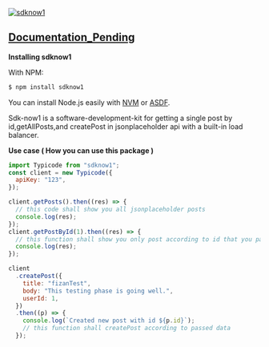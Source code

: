 [![sdknow1](https://i.ibb.co/kSPqvp6/myLogo.png)](#sdknow1)             

## [Documentation_Pending](pending)

**Installing sdknow1**

With NPM:

```bash
$ npm install sdknow1
```

You can install Node.js easily with [NVM](https://github.com/nvm-sh/nvm#installing-and-updating) or [ASDF](https://blog.natterstefan.me/how-to-use-multiple-node-version-with-asdf).

Sdk-now1 is a software-development-kit for getting a single post by id,getAllPosts,and createPost in jsonplaceholder api with a built-in load balancer.

**Use case ( How you can use this package )**

```jsx
import Typicode from "sdknow1";
const client = new Typicode({
  apiKey: "123",
});

client.getPosts().then((res) => {
  // this code shall show you all jsonplaceholder posts
  console.log(res);
});
client.getPostById(1).then((res) => {
  // this function shall show you only post according to id that you passed.
  console.log(res);
});

client
  .createPost({
    title: "fizanTest",
    body: "This testing phase is going well.",
    userId: 1,
  })
  .then((p) => {
    console.log(`Created new post with id ${p.id}`);
    // this function shall createPost according to passed data
  });
```
